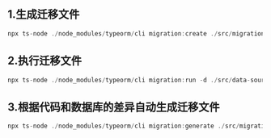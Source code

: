 
## 1.生成迁移文件 
```js
npx ts-node ./node_modules/typeorm/cli migration:create ./src/migrations/init
```

## 2.执行迁移文件 
```js
npx ts-node ./node_modules/typeorm/cli migration:run -d ./src/data-source.ts
```

## 3.根据代码和数据库的差异自动生成迁移文件 
```js
npx ts-node ./node_modules/typeorm/cli migration:generate ./src/migrations/change -d ./src/data-source.ts
```
